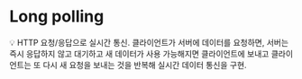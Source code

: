 # Long polling

<aside>
💡 HTTP 요청/응답으로 실시간 통신.
클라이언트가 서버에 데이터를 요청하면, 서버는 즉시 응답하지 않고 대기하고 새 데이터가 사용 가능해지면 클라이언트에 보내고 클라이언트는 또 다시 새 요청을 보내는 것을 반복해 실시간 데이터 통신을 구현.

</aside>